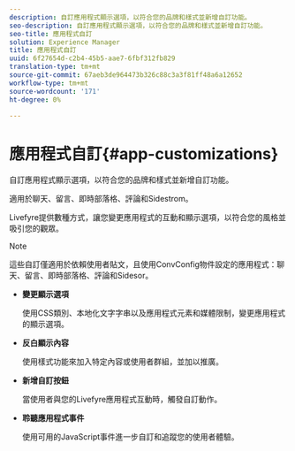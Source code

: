 ```yaml
---
description: 自訂應用程式顯示選項，以符合您的品牌和樣式並新增自訂功能。
seo-description: 自訂應用程式顯示選項，以符合您的品牌和樣式並新增自訂功能。
seo-title: 應用程式自訂
solution: Experience Manager
title: 應用程式自訂
uuid: 6f27654d-c2b4-45b5-aae7-6fbf312fb829
translation-type: tm+mt
source-git-commit: 67aeb3de964473b326c88c3a3f81ff48a6a12652
workflow-type: tm+mt
source-wordcount: '171'
ht-degree: 0%

---
```



# 應用程式自訂{#app-customizations}

自訂應用程式顯示選項，以符合您的品牌和樣式並新增自訂功能。

適用於聊天、留言、即時部落格、評論和Sidestrom。

Livefyre提供數種方式，讓您變更應用程式的互動和顯示選項，以符合您的風格並吸引您的觀眾。

>[!NOTE]
>
>這些自訂僅適用於依賴使用者貼文，且使用ConvConfig物件設定的應用程式：聊天、留言、即時部落格、評論和Sidesor。

* **變更顯示選項**

   使用CSS類別、本地化文字字串以及應用程式元素和媒體限制，變更應用程式的顯示選項。

* **反白顯示內容**

   使用樣式功能來加入特定內容或使用者群組，並加以推廣。

* **新增自訂按鈕**

   當使用者與您的Livefyre應用程式互動時，觸發自訂動作。

* **聆聽應用程式事件**

   使用可用的JavaScript事件進一步自訂和追蹤您的使用者體驗。


